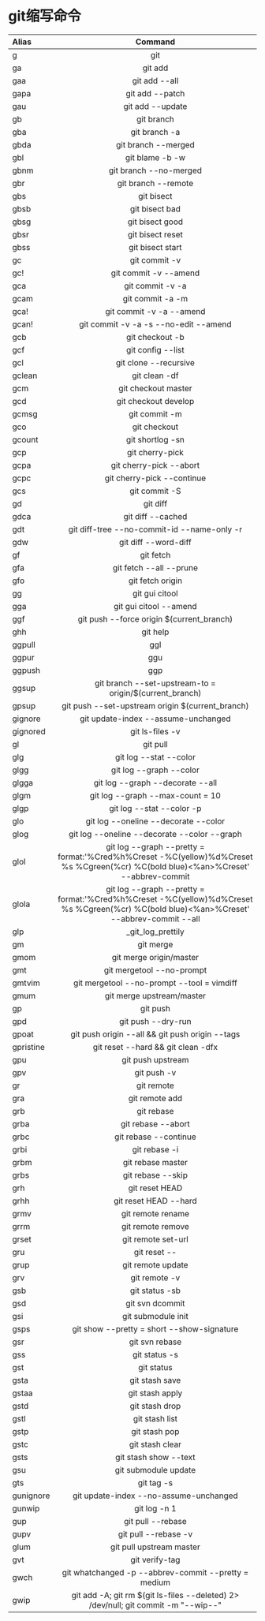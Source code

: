 # git缩写命令

| Alias	 | Command |  
| :----- | :--: |
| g	     |     git   
| ga	    | git add       
| gaa	   |  git add --all     
| gapa	  |   git add --patch       
| gau	   |  git add --update      
| gb	    | git branch        
| gba	   |  git branch -a     
| gbda	  |   git branch --merged | command grep -vE "^(*|\smaster\s$)" | command xargs -n 1 git branch -d      
| gbl	   |  git blame -b -w   
| gbnm	  |   git branch --no-merged    
| gbr	   |  git branch --remote   
| gbs	   |  git bisect    
| gbsb	  |   git bisect bad    
| gbsg	  |   git bisect good   
| gbsr	  |   git bisect reset  
| gbss	  |   git bisect start  
| gc	    | git commit -v     
| gc!	   |  git commit -v --amend     
| gca	   |  git commit -v -a      
| gcam	  |   git commit -a -m  
| gca!	  |   git commit -v -a --amend      
| gcan!	 |    git commit -v -a -s --no-edit --amend 
| gcb	   |  git checkout -b   
| gcf	   |  git config --list 
| gcl	   |  git clone --recursive 
| gclean	|     git clean -df 
| gcm	   |  git checkout master       
| gcd	   |  git checkout develop  
| gcmsg  |    git commit -m 
| gco	   |  git checkout  
| gcount	| git shortlog -sn  
| gcp	   |  git cherry-pick   
| gcpa	  |   git cherry-pick --abort   
gcpc	    | git cherry-pick --continue    
gcs	     |    git commit -S 
gd	      |   git diff  
gdca	    | git diff --cached 
gdt	     |    git diff-tree --no-commit-id --name-only -r   
gdw	     |    git diff --word-diff  
gf	      |   git fetch 
gfa	     |    git fetch --all --prune   
gfo	     |    git fetch origin  
gg	      |   git gui citool    
gga	     |    git gui citool --amend    
ggf	     |    git push --force origin $(current_branch) 
ghh      |    git help  
ggpull	  |   ggl   
ggpur	   |  ggu   
ggpush	  |   ggp   
ggsup	   |  git branch --set-upstream-to = origin/$(current_branch)   
gpsup	   |  git push --set-upstream origin $(current_branch)  
gignore 	| git update-index --assume-unchanged   
gignored	| git ls-files -v | grep "^[[:lower:]]" 
gl      	| git pull  
glg	     |    git log --stat --color    
glgg	    | git log --graph --color   
glgga	   |  git log --graph --decorate --all  
glgm	    | git log --graph --max-count = 10      
glgp	    | git log --stat --color -p 
glo     	| git log --oneline --decorate --color  
glog	    | git log --oneline --decorate --color --graph  
glol	    | git log --graph --pretty = format:'%Cred%h%Creset -%C(yellow)%d%Creset %s %Cgreen(%cr) %C(bold blue)<%an>%Creset' --abbrev-commit 
glola	   |  git log --graph --pretty = format:'%Cred%h%Creset -%C(yellow)%d%Creset %s %Cgreen(%cr) %C(bold blue)<%an>%Creset' --abbrev-commit --all   
glp	     |    _git_log_prettily 
gm	      |   git merge 
gmom	    | git merge origin/master   
gmt     	| git mergetool --no-prompt 
gmtvim	  |   git mergetool --no-prompt --tool = vimdiff    
gmum	    | git merge upstream/master 
gp	      |   git push  
gpd	     |    git push --dry-run    
gpoat	   |  git push origin --all && git push origin --tags   
gpristine| 	git reset --hard && git clean -dfx  
gpu	     |    git push upstream 
gpv	     |    git push -v   
gr	      |   git remote    
gra	     |    git remote add    
grb	     |    git rebase    
grba	    | git rebase --abort    
grbc	    | git rebase --continue     
grbi	    | git rebase -i 
grbm	    | git rebase master 
grbs	    | git rebase --skip 
grh	     |    git reset HEAD    
grhh	    | git reset HEAD --hard 
grmv	    | git remote rename 
grrm	    | git remote remove 
grset	   |  git remote set-url    
gru	     |    git reset --  
grup	    | git remote update 
grv     	| git remote -v
gsb	     |    git status -sb
gsd	     |    git svn dcommit
gsi	     |    git submodule init
gsps	    | git show --pretty = short --show-signature
gsr	     |    git svn rebase
gss	     |    git status -s
gst	     |    git status
gsta	    | git stash save
gstaa	   |  git stash apply
gstd	    | git stash drop
gstl	    | git stash list
gstp	    | git stash pop
gstc	    | git stash clear
gsts	    | git stash show --text
gsu	     |    git submodule update
gts	     |    git tag -s
gunignore| 	git update-index --no-assume-unchanged
gunwip	  |   git log -n 1 | grep -q -c "--wip--" && git reset HEAD~1
gup	     |    git pull --rebase
gupv	    | git pull --rebase -v
glum	    | git pull upstream master
gvt	     |    git verify-tag
gwch	    | git whatchanged -p --abbrev-commit --pretty = medium
gwip	    | git add -A; git rm $(git ls-files --deleted) 2> /dev/null; git commit -m "--wip--"

